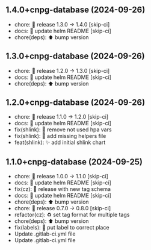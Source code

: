 ## 1.4.0+cnpg-database (2024-09-26)


- chore: :bookmark: release 1.3.0 → 1.4.0 [skip-ci]
- docs: :memo: update helm README [skip-ci]
- chore(deps): :arrow_up: bump version

## 1.3.0+cnpg-database (2024-09-26)


- chore: :bookmark: release 1.2.0 → 1.3.0 [skip-ci]
- docs: :memo: update helm README [skip-ci]
- chore(deps): :arrow_up: bump version

## 1.2.0+cnpg-database (2024-09-26)


- chore: :bookmark: release 1.1.0 → 1.2.0 [skip-ci]
- docs: :memo: update helm README [skip-ci]
- fix(shlink): :bug: remove not used hpa vars
- fix(shlink): :bug: add missing helpers file
- feat(shlink): :sparkles: add initial shlink chart

## 1.1.0+cnpg-database (2024-09-25)


- chore: :bookmark: release 1.0.0 → 1.1.0 [skip-ci]
- docs: :memo: update helm README [skip-ci]
- fix(cz): :bug: release with new tag schema
- docs: :memo: update helm README [skip-ci]
- chore(deps): :arrow_up: bump version
- chore: :bookmark: release 0.7.0 → 0.8.0 [skip-ci]
- refactor(cz): :recycle: set tag format for multiple tags
- chore(deps): :arrow_up: bump version
- fix(labels): :bug: put label to correct place
- Update .gitlab-ci.yml file
- Update .gitlab-ci.yml file
